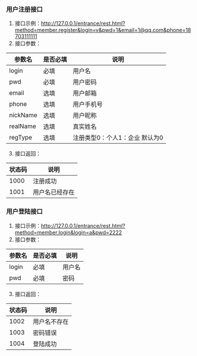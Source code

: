 ### 用户注册接口

 1. 接口示例：http://127.0.0.1/entrance/rest.html?method=member.register&login=v&pwd=1&email=1@qq.com&phone=18703111111
 2. 接口参数：
 
| 参数名   | 是否必填 | 说明                           |
| -------- | -------- | ------------------------------ |
| login    | 必填     | 用户名                         |
| pwd      | 必填     | 用户密码                       |
| email    | 选填     | 用户邮箱                       |
| phone    | 选填     | 用户手机号                     |
| nickName | 选填     | 用户昵称                       |
| realName | 选填     | 真实姓名                       |
| regType  | 选填     | 注册类型0：个人1：企业 默认为0 |
 3. 接口返回：

| 状态码 | 说明           |
| ------ | -------------- |
| 1000   | 注册成功       |
| 1001   | 用户名已经存在 |

### 用户登陆接口

 1. 接口示例：http://127.0.0.1/entrance/rest.html?method=member.login&login=a&pwd=2222
 2. 接口参数：

| 参数名 | 是否必填 | 说明   |
| ------ | -------- | ------ |
| login  | 必填     | 用户名 |
| pwd    | 必填     | 密码   |

 3. 接口返回：

| 状态码 | 说明         |
| ------ | ------------ |
| 1002   | 用户名不存在 |
| 1003   | 密码错误     |
| 1004   | 登陆成功     |
